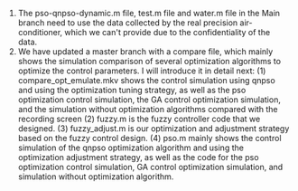1. The pso-qnpso-dynamic.m file, test.m file and water.m file in the Main branch need to use the data collected by the real precision air-conditioner, which we can't provide due to the confidentiality of the data.
2. We have updated a master branch with a compare file, which mainly shows the simulation comparison of several optimization algorithms to optimize the control parameters. I will introduce it in detail next:
(1) compare_opt_emulate.mkv shows the control simulation using qnpso and using the optimization tuning strategy, as well as the pso optimization control simulation, the GA control optimization simulation, and the simulation without optimization algorithms compared with the recording screen
(2) fuzzy.m is the fuzzy controller code that we designed.
(3) fuzzy_adjust.m is our optimization and adjustment strategy based on the fuzzy control design.
(4) pso.m mainly shows the control simulation of the qnpso optimization algorithm and using the optimization adjustment strategy, as well as the code for the pso optimization control simulation, GA control optimization simulation, and simulation without optimization algorithm.
